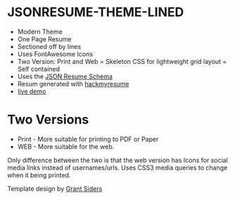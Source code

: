# JSONRESUME-THEME-LINED
- Modern Theme
- One Page Resume
- Sectioned off by lines
- Uses FontAwesome Icons
- Two Version: Print and Web
= Skeleton CSS for lightweight grid layout
= Self contained
- Uses the [JSON Resume Schema](https://github.com/jsonresume/resume-schema)
- Resum generated with [hackmyresume](https://github.com/hacksalot/HackMyResume)
- [live demo](http://grantsiders.com/resume)
# Two Versions 
- Print - More suitable for printing to PDF or Paper 
- WEB - More suitable for the web.

Only difference between the two is that the web version has Icons for social media links instead of usernames/urls. Uses CSS3 media queries to change when it being printed.


Template design by [Grant Siders](http://grantsiders.com)
